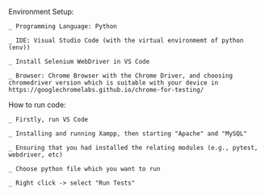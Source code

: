 Environment Setup:

    _ Programming Language: Python
    
    _ IDE: Visual Studio Code (with the virtual environmemt of python (env))
    
    _ Install Selenium WebDriver in VS Code
    
    _ Browser: Chrome Browser with the Chrome Driver, and choosing chromedriver version which is suitable with your device in https://googlechromelabs.github.io/chrome-for-testing/

How to run code:

    _ Firstly, run VS Code

    _ Installing and running Xampp, then starting "Apache" and "MySQL"
    
    _ Ensuring that you had installed the relating modules (e.g., pytest, webdriver, etc)
    
    _ Choose python file which you want to run
    
    _ Right click -> select "Run Tests"
